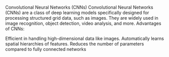 Convolutional Neural Networks (CNNs)
Convolutional Neural Networks (CNNs) are a class of deep learning models specifically designed for processing structured grid data, such as images. They are widely used in image recognition, object detection, video analysis, and more.
Advantages of CNNs:

Efficient in handling high-dimensional data like images.
Automatically learns spatial hierarchies of features.
Reduces the number of parameters compared to fully connected networks
